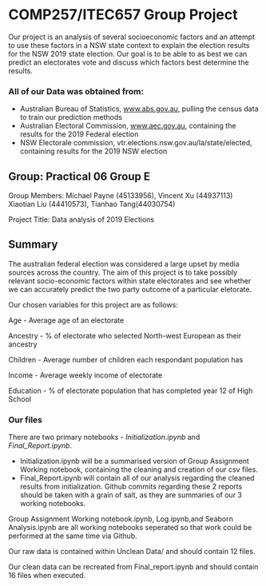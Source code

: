 # COMP257/ITEC657 Group Project

Our project is an analysis of several socioeconomic factors and an attempt to use these factors in a NSW state context to explain the election results for the NSW 2019 state election.
Our goal is to be able to as best we can predict an electorates vote and discuss which factors best determine the results.

### All of our Data was obtained from: 

- Australian Bureau of Statistics, www.abs.gov.au, pulling the census data to train our prediction methods
- Australian Electoral Commission, www.aec.gov.au, containing the results for the 2019 Federal election
- NSW Electorale commission, vtr.elections.nsw.gov.au/la/state/elected, containing results for the 2019 NSW election

## Group: Practical 06 Group E
Group Members: Michael Payne (45133956), Vincent Xu (44937113) Xiaotian Liu (44410573), Tianhao Tang(44030754)

Project Title: Data analysis of 2019 Elections

## Summary 

The australian federal election was considered a large upset by media sources across the country. The aim of this project is to take possibly relevant socio-economic factors within state electorates and see whether we can accurately predict the two party outcome of a particular eletorate. 

Our chosen variables for this project are as follows:

Age - Average age of an electorate

Ancestry - % of electorate who selected North-west European as their ancestry

Children - Average number of children each respondant population has

Income - Average weekly income of electorate

Education - % of electorate population that has completed year 12 of High School

### Our files

There are two primary notebooks - *Initialization.ipynb* and *Final_Report.ipynb*.
- Initialization.ipynb will be a summarised version of Group Assignment Working notebook, containing the cleaning and creation of our csv files.
- Final_Report.ipynb will contain all of our analysis regarding the cleaned results from initialization.
Github commits regarding these 2 reports should be taken with a grain of salt, as they are summaries of our 3 working notebooks.

Group Assignment Working notebook.ipynb, Log.ipynb,and Seaborn Analysis.ipynb are all working notebooks seperated so that work could be performed at the same time via Github.

Our raw data is contained within Unclean Data/ and should contain 12 files.

Our clean data can be recreated from Final_report.ipynb and should contain 16 files when executed.



